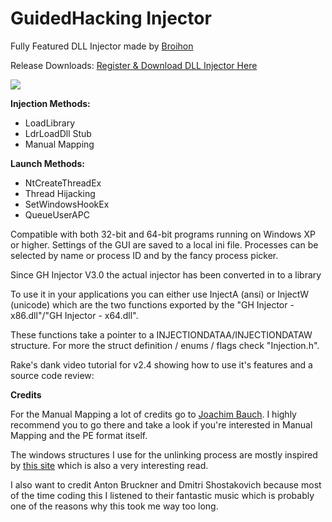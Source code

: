 # GuidedHacking Injector
Fully Featured DLL Injector made by [Broihon](https://guidedhacking.com/members/broihon.49430/)

Release Downloads: [Register & Download DLL Injector Here ](https://guidedhacking.com/resources/guided-hacking-dll-injector.4/)

![](https://i.gyazo.com/8cd3bc29780384752e0ace773f472e62.png)

**Injection Methods:**
* LoadLibrary
* LdrLoadDll Stub
* Manual Mapping

**Launch Methods:**
* NtCreateThreadEx
* Thread Hijacking
* SetWindowsHookEx
* QueueUserAPC


Compatible with both 32-bit and 64-bit programs running on Windows XP or higher. 
Settings of the GUI are saved to a local ini file.  Processes can be 
selected by name or process ID and by the fancy process picker.

Since GH Injector V3.0 the actual injector has been converted in to a library

To use it in your applications you can either use InjectA (ansi) or 
InjectW (unicode) which are the two functions exported by the "GH 
Injector - x86.dll"/"GH Injector - x64.dll".

These functions take a pointer to a INJECTIONDATAA/INJECTIONDATAW structure. For more the 
struct definition / enums / flags check "Injection.h".

Rake's dank video tutorial for v2.4 showing how to use it's features and a source code review:

**Credits**

For the Manual Mapping a lot of credits go to [Joachim Bauch](https://www.joachim-bauch.de/tutorials/loading-a-dll-from-memory/).  I highly recommend you to go there and take a look if you're interested in Manual Mapping and the PE format itself.

The windows structures I use for the unlinking process are mostly inspired by [this site](https://sandsprite.com/CodeStuff/Understanding_the_Peb_Loader_Data_List.html) which is also a very interesting read.

I also want to credit Anton Bruckner and Dmitri Shostakovich because most of the time coding this I listened to their fantastic music which is probably one of the reasons why this took me way too long.


